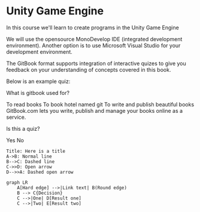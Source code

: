 # Unity Game Engine

In this course we'll learn to create programs in the Unity Game Engine

We will use the opensource MonoDevelop IDE (integrated development environment). Another option is to use Microsoft Visual Studio for your development environment.




The GitBook format supports integration of interactive quizes to give you feedback on your understanding of concepts covered in this book. 

Below is an example quiz:
<quiz name="Quiz1">
    <question multiple>
        <p>What is gitbook used for?</p>
        <answer correct>To read books</answer>
        <answer>To book hotel named git</answer>
        <answer correct>To write and publish beautiful books</answer>
        <explanation>GitBook.com lets you write, publish and manage your books online as a service.</explanation>
    </question>
    <question>
        <p>Is this a quiz?</p>
        <answer correct>Yes</answer>
        <answer>No</answer>
    </question>
</quiz>


``` sequence
Title: Here is a title
A->B: Normal line
B-->C: Dashed line
C->>D: Open arrow
D-->>A: Dashed open arrow
```

```mermaid
graph LR
    A[Hard edge] -->|Link text| B(Round edge)
    B --> C{Decision}
    C -->|One| D[Result one]
    C -->|Two| E[Result two]
```
